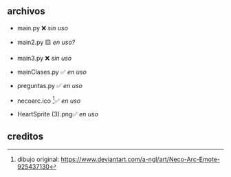 ## archivos 

- main.py ❌ _sin uso_

- main2.py 🟨 _en uso?_

- main3.py ❌ _sin uso_

- mainClases.py ✅ _en uso_

- preguntas.py ✅ _en uso_

- necoarc.ico [^1]✅ _en uso_

- HeartSprite (3).png✅ _en uso_



## creditos

[^1]: dibujo original: https://www.deviantart.com/a-ngl/art/Neco-Arc-Emote-925437130
